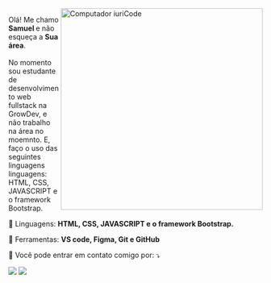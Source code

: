 
<img src="https://raw.githubusercontent.com/MicaelliMedeiros/micaellimedeiros/master/image/computer-illustration.png" min-width="400px" max-width="400px" width="400px" align="right" alt="Computador iuriCode">

<p align="left"> 
  Olá! Me chamo <strong> Samuel </strong> e não esqueça a <strong>Sua área</strong>.
  <br>
  <br>
  No momento sou estudante de desenvolvimento web fullstack na GrowDev, e não trabalho na área no moemnto. E, faço o uso das seguintes linguagens linguagens: HTML, CSS, JAVASCRIPT e o framework Bootstrap.
</p>

<p align="left">
  🦄 Linguagens: <strong> HTML, CSS, JAVASCRIPT e o framework Bootstrap.</strong>
</p>

<p align="left">
  💼 Ferramentas: <strong> VS code, Figma, Git e GitHub </strong>
</p>

<p align="left">
  💌 Você pode entrar em contato comigo por: ⤵️
</p>

<p align="left">
  <a href="#" alt="Gmail">
  <img src="https://img.shields.io/badge/-Gmail-FF0000?style=flat-square&labelColor=FF0000&logo=gmail&logoColor=white&link=progsamu@gmail.com" /></a>

  <a href="#" alt="Linkedin">
  <img src="https://img.shields.io/badge/-Linkedin-0e76a8?style=flat-square&logo=Linkedin&logoColor=white&link=https://www.linkedin.com/in/samuel-ramos-dev/" /></a>

</p>  

<!---
ProgSamuel/ProgSamuel is a ✨ special ✨ repository because its `README.md` (this file) appears on your GitHub profile.
You can click the Preview link to take a look at your changes.
--->
